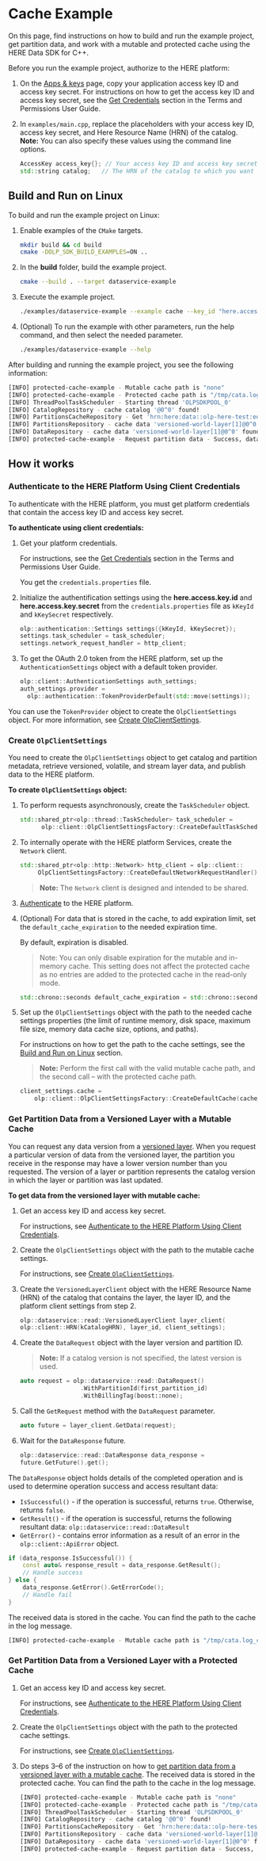 # Cache Example

On this page, find instructions on how to build and run the example project, get partition data, and work with a mutable and protected cache using the HERE Data SDK for C++.

Before you run the example project, authorize to the HERE platform:

1. On the [Apps & keys](https://platform.here.com/admin/apps) page, copy your application access key ID and access key secret.
   For instructions on how to get the access key ID and access key secret, see the [Get Credentials](https://developer.here.com/olp/documentation/access-control/user-guide/topics/get-credentials.html) section in the Terms and Permissions User Guide.

2. In `examples/main.cpp`, replace the placeholders with your access key ID, access key secret, and Here Resource Name (HRN) of the catalog.
   **Note:**  You can also specify these values using the command line options.
   ```cpp
   AccessKey access_key{}; // Your access key ID and access key secret.
   std::string catalog;   // The HRN of the catalog to which you want to publish data.
   ```

## <a name="build"></a>Build and Run on Linux

To build and run the example project on Linux:

1. Enable examples of the `CMake` targets.

   ```bash
   mkdir build && cd build
   cmake -DOLP_SDK_BUILD_EXAMPLES=ON ..
   ```

2. In the **build** folder, build the example project.

   ```bash
   cmake --build . --target dataservice-example
   ```

3. Execute the example project.

   ```bash
   ./examples/dataservice-example --example cache --key_id "here.access.key.id" --key_secret "here.access.key.secret" --catalog "catalog"
   ```

4. (Optional) To run the example with other parameters, run the help command, and then select the needed parameter.
   ```bash
   ./examples/dataservice-example --help
   ```

After building and running the example project, you see the following information:

```bash
[INFO] protected-cache-example - Mutable cache path is "none"
[INFO] protected-cache-example - Protected cache path is "/tmp/cata.log_client_example/cache"
[INFO] ThreadPoolTaskScheduler - Starting thread 'OLPSDKPOOL_0'
[INFO] CatalogRepository - cache catalog '@0^0' found!
[INFO] PartitionsCacheRepository - Get 'hrn:here:data::olp-here-test:edge-example-catalog::versioned-world-layer::1::0::partition'
[INFO] PartitionsRepository - cache data 'versioned-world-layer[1]@0^0' found!
[INFO] DataRepository - cache data 'versioned-world-layer[1]@0^0' found!
[INFO] protected-cache-example - Request partition data - Success, data size - 3375
```

## How it works

### <a name="authenticate-to-here-olp-using-client-credentials"></a>Authenticate to the HERE Platform Using Client Credentials

To authenticate with the HERE platform, you must get platform credentials that contain the access key ID and access key secret.

**To authenticate using client credentials:**

1. Get your platform credentials.

   For instructions, see the [Get Credentials](https://developer.here.com/olp/documentation/access-control/user-guide/topics/get-credentials.html) section in the Terms and Permissions User Guide.

   You get the `credentials.properties` file.

2. Initialize the authentification settings using the **here.access.key.іd** and **here.access.key.secret** from the `credentials.properties` file as `kKeyId` and `kKeySecret` respectively.

   ```cpp
   olp::authentication::Settings settings({kKeyId, kKeySecret});
   settings.task_scheduler = task_scheduler;
   settings.network_request_handler = http_client;
   ```

3. To get the OAuth 2.0 token from the HERE platform, set up the `AuthenticationSettings` object with a default token provider.

   ```cpp
   olp::client::AuthenticationSettings auth_settings;
   auth_settings.provider =
     olp::authentication::TokenProviderDefault(std::move(settings));
   ```

You can use the `TokenProvider` object to create the `OlpClientSettings` object. For more information, see [Create OlpClientSettings](#create-olpclientsettings).

### <a name="create-olpclientsettings"></a>Create `OlpClientSettings`

You need to create the `OlpClientSettings` object to get catalog and partition metadata, retrieve versioned, volatile, and stream layer data, and publish data to the HERE platform.

**To create `OlpClientSettings` object:**

1. To perform requests asynchronously, create the `TaskScheduler` object.

   ```cpp
   std::shared_ptr<olp::thread::TaskScheduler> task_scheduler =
         olp::client::OlpClientSettingsFactory::CreateDefaultTaskScheduler(1u);
   ```

2. To internally operate with the HERE platform Services, create the `Network` client.

   ```cpp
   std::shared_ptr<olp::http::Network> http_client = olp::client::
        OlpClientSettingsFactory::CreateDefaultNetworkRequestHandler();
   ```

   > **Note:** The `Network` client is designed and intended to be shared.

3. [Authenticate](#authenticate-to-here-olp-using-client-credentials) to the HERE platform.

4. (Optional) For data that is stored in the cache, to add expiration limit, set the `default_cache_expiration` to the needed expiration time.

   By default, expiration is disabled.

   > Note: You can only disable expiration for the mutable and in-memory cache. This setting does not affect the protected cache as no entries are added to the protected cache in the read-only mode.

   ```cpp
   std::chrono::seconds default_cache_expiration = std::chrono::seconds(200);
   ```

5. Set up the `OlpClientSettings` object with the path to the needed cache settings properties (the limit of runtime memory, disk space, maximum file size, memory data cache size, options, and paths).

   For instructions on how to get the path to the cache settings, see the [Build and Run on Linux](#build) section.

   > **Note:** Perform the first call with the valid mutable cache path, and the second call – with the protected cache path.

   ```cpp
   client_settings.cache =
       olp::client::OlpClientSettingsFactory::CreateDefaultCache(cache_settings);
   ```

### <a name="get-partition-data-mutable"></a>Get Partition Data from a Versioned Layer with a Mutable Cache

You can request any data version from a [versioned layer](https://developer.here.com/olp/documentation/data-user-guide/portal/layers/layers.html#versioned-layers). When you request a particular version of data from the versioned layer, the partition you receive in the response may have a lower version number than you requested. The version of a layer or partition represents the catalog version in which the layer or partition was last updated.

**To get data from the versioned layer with mutable cache:**

1. Get an access key ID and access key secret.

   For instructions, see [Authenticate to the HERE Platform Using Client Credentials](#authenticate-to-here-olp-using-client-credentials).

2. Create the `OlpClientSettings` object with the path to the mutable cache settings.

   For instructions, see [Create `OlpClientSettings`](#create-olpclientsettings).

3. Create the `VersionedLayerClient` object with the HERE Resource Name (HRN) of the catalog that contains the layer, the layer ID, and the platform client settings from step 2.

   ```cpp
   olp::dataservice::read::VersionedLayerClient layer_client(
   olp::client::HRN(kCatalogHRN), layer_id, client_settings);
   ```

4. Create the `DataRequest` object with the layer version and partition ID.

   > **Note:** If a catalog version is not specified, the latest version is used.

   ```cpp
   auto request = olp::dataservice::read::DataRequest()
                    .WithPartitionId(first_partition_id)
                    .WithBillingTag(boost::none);
   ```

5. Call the `GetRequest` method with the `DataRequest` parameter.

   ```cpp
   auto future = layer_client.GetData(request);
   ```

6. Wait for the `DataResponse` future.

   ```cpp
   olp::dataservice::read::DataResponse data_response =
   future.GetFuture().get();
   ```

The `DataResponse` object holds details of the completed operation and is used to determine operation success and access resultant data:

- `IsSuccessful()` - if the operation is successful, returns `true`. Otherwise, returns `false`.
- `GetResult()` - if the operation is successful, returns the following resultant data: `olp::dataservice::read::DataResult`
- `GetError()` - contains error information as a result of an error in the `olp::client::ApiError` object.

```cpp
if (data_response.IsSuccessful()) {
    const auto& response_result = data_response.GetResult();
    // Handle success
} else {
    data_response.GetError().GetErrorCode();
    // Handle fail
}
```
The received data is stored in the cache. You can find the path to the cache in the log message.
   ```bash
   [INFO] protected-cache-example - Mutable cache path is "/tmp/cata.log_client_example/cache"
   ```
### Get Partition Data from a Versioned Layer with a Protected Cache

1. Get an access key ID and access key secret.

   For instructions, see [Authenticate to the HERE Platform Using Client Credentials](#authenticate-to-here-olp-using-client-credentials).

2. Create the `OlpClientSettings` object with the path to the protected cache settings.

   For instructions, see [Create `OlpClientSettings`](#create-olpclientsettings).

3. Do steps 3–6 of the instruction on how to [get partition data from a versioned layer with a mutable cache](#get-partition-data-mutable).
The received data is stored in the protected cache. You can find the path to the cache in the log message.
    ```bash
    [INFO] protected-cache-example - Mutable cache path is "none"
    [INFO] protected-cache-example - Protected cache path is "/tmp/cata.log_client_example/cache"
    [INFO] ThreadPoolTaskScheduler - Starting thread 'OLPSDKPOOL_0'
    [INFO] CatalogRepository - cache catalog '@0^0' found!
    [INFO] PartitionsCacheRepository - Get 'hrn:here:data::olp-here-test:edge-example-catalog::versioned-world-layer::1::0::partition'
    [INFO] PartitionsRepository - cache data 'versioned-world-layer[1]@0^0' found!
    [INFO] DataRepository - cache data 'versioned-world-layer[1]@0^0' found!
    [INFO] protected-cache-example - Request partition data - Success, data size - 3375
    ```

